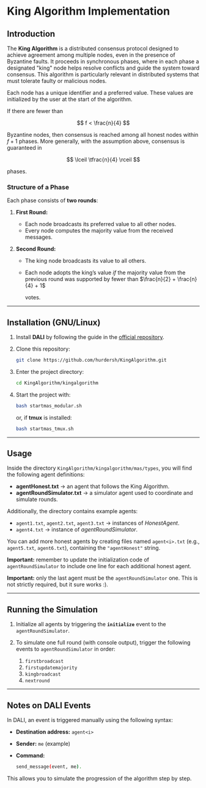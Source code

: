 # King Algorithm Implementation

## Introduction

The **King Algorithm** is a distributed consensus protocol designed to achieve agreement among multiple nodes, even in the presence of Byzantine faults. It proceeds in synchronous phases, where in each phase a designated "king" node helps resolve conflicts and guide the system toward consensus. This algorithm is particularly relevant in distributed systems that must tolerate faulty or malicious nodes.

Each node has a unique identifier and a preferred value. These values are initialized by the user at the start of the algorithm.

If there are fewer than

$$
f < \frac{n}{4}
$$

Byzantine nodes, then consensus is reached among all honest nodes within $f + 1$ phases. More generally, with the assumption above, consensus is guaranteed in

$$
\lceil \tfrac{n}{4} \rceil
$$

phases.

### Structure of a Phase

Each phase consists of **two rounds**:

1. **First Round:**

   * Each node broadcasts its preferred value to all other nodes.
   * Every node computes the majority value from the received messages.

2. **Second Round:**

   * The king node broadcasts its value to all others.
   * Each node adopts the king’s value *if* the majority value from the previous round was supported by fewer than $\frac{n}{2} + \frac{n}{4} + 1$

     votes.

---

## Installation (GNU/Linux)

1. Install **DALI** by following the guide in the [official repository](https://github.com/AAAI-DISIM-UnivAQ/DALI).
2. Clone this repository:

   ```bash
   git clone https://github.com/hurdersh/KingAlgorithm.git
   ```
3. Enter the project directory:

   ```bash
   cd KingAlgorithm/kingalgorithm
   ```
4. Start the project with:

   ```bash
   bash startmas_modular.sh
   ```

   or, if **tmux** is installed:

   ```bash
   bash startmas_tmux.sh
   ```

---

## Usage

Inside the directory `KingAlgorithm/kingalgorithm/mas/types`, you will find the following agent definitions:

* **agentHonest.txt** → an agent that follows the King Algorithm.
* **agentRoundSimulator.txt** → a simulator agent used to coordinate and simulate rounds.

Additionally, the directory contains example agents:

* `agent1.txt`, `agent2.txt`, `agent3.txt` → instances of *HonestAgent*.
* `agent4.txt` → instance of *agentRoundSimulator*.

You can add more honest agents by creating files named `agent<i>.txt` (e.g., `agent5.txt`, `agent6.txt`), containing the `"agentHonest"` string.

**Important:** remember to update the initialization code of `agentRoundSimulator` to include one line for each additional honest agent.

**Important:** only the last agent must be the `agentRoundSimulator` one. This is not strictly required, but it sure works :).

---

## Running the Simulation

1. Initialize all agents by triggering the **`initialize`** event to the `agentRoundSimulator`.
2. To simulate one full round (with console output), trigger the following events to `agentRoundSimulator` in order:

   1. `firstbroadcast`
   2. `firstupdatemajority`
   3. `kingbroadcast`
   4. `nextround`

---

## Notes on DALI Events

In DALI, an event is triggered manually using the following syntax:

* **Destination address:** `agent<i>`
* **Sender:** `me` (example)
* **Command:**

  ```bash
  send_message(event, me).
  ```

This allows you to simulate the progression of the algorithm step by step.


